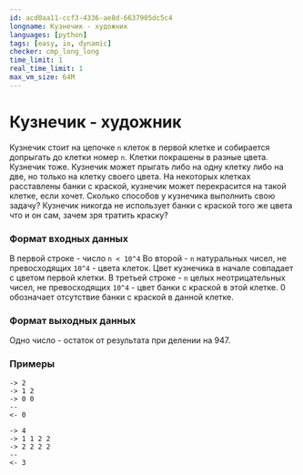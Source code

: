 ```yaml
---
id: acd0aa11-ccf3-4336-ae8d-6637905dc5c4
longname: Кузнечик - художник
languages: [python]
tags: [easy, io, dynamic]
checker: cmp_long_long
time_limit: 1
real_time_limit: 1
max_vm_size: 64M
---
```


<h1>Кузнечик - художник</h1>

Кузнечик стоит на цепочке `n` клеток в первой клетке и собирается допрыгать до клетки номер `n`. Клетки покрашены в разные цвета. Кузнечик тоже. Кузнечик может прыгать либо на одну клетку либо на две, но только на клетку своего цвета. На некоторых клетках расставлены банки с краской, кузнечик может перекрасится на такой клетке, если хочет. Сколько способов у кузнечика выполнить свою задачу? Кузнечик никогда не использует банки с краской того же цвета что и он сам, зачем зря тратить краску?

### Формат входных данных

В первой строке - число `n < 10^4`
Во второй - `n` натуральных чисел, не превосходящих `10^4` - цвета клеток. Цвет кузнечика в начале совпадает с цветом первой клетки.
В третьей строке - `n` целых неотрицательных чисел, не превосходящих `10^4` - цвет банки с краской в этой клетке. 0 обозначает отсутствие банки с краской в данной клетке.

### Формат выходных данных

Одно число - остаток от результата при делении на 947.

### Примеры

```
-> 2
-> 1 2
-> 0 0
--
<- 0
```

```
-> 4
-> 1 1 2 2
-> 2 2 2 2
--
<- 3
```
